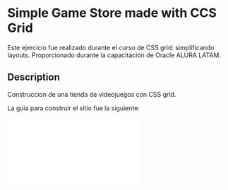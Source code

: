 # Simple Game Store made with CCS Grid

Este ejercicio fue realizado durante el curso de CSS grid: simplificando layouts. Proporcionado durante la capacitación de Oracle ALURA LATAM.

## Description

Construccion de una tienda de videojuegos con CSS grid.

La guia para construir el sitio fue la siguiente: 

![prototipo](./Prototipo.pdf)


